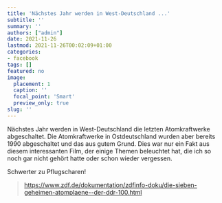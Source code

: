 ```yaml
---
title: 'Nächstes Jahr werden in West-Deutschland ...'
subtitle: ''
summary: ''
authors: ["admin"]
date: 2021-11-26
lastmod: 2021-11-26T00:02:09+01:00
categories:
- facebook
tags: []
featured: no
image:
  placement: 1
  caption: ''
  focal_point: 'Smart'
  preview_only: true
slug: ''
---
```

Nächstes Jahr werden in West-Deutschland die letzten Atomkraftwerke abgeschaltet. Die Atomkraftwerke in Ostdeutschland wurden aber bereits 1990 abgeschaltet und das aus gutem Grund. Dies war nur ein Fakt aus diesem  interessanten Film, der einige Themen beleuchtet hat, die ich so noch gar nicht gehört hatte oder schon wieder vergessen. 

Schwerter zu Pflugscharen!
> https://www.zdf.de/dokumentation/zdfinfo-doku/die-sieben-geheimen-atomplaene--der-ddr-100.html

